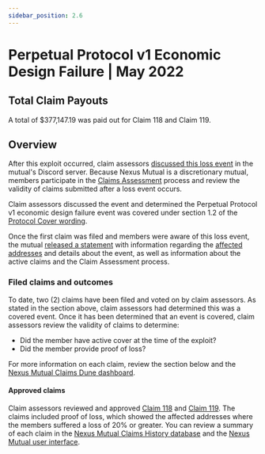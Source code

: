 ```yaml
---
sidebar_position: 2.6
---
```


# Perpetual Protocol v1 Economic Design Failure | May 2022

## Total Claim Payouts
A total of $377,147.19 was paid out for Claim 118 and Claim 119.

## Overview
After this exploit occurred, claim assessors [discussed this loss event](https://discordapp.com/channels/496296560624140298/689385874265342056/980881247368806470) in the mutual's Discord server. Because Nexus Mutual is a discretionary mutual, members participate in the [Claims Assessment](/protocol/claims-assessment) process and review the validity of claims submitted after a loss event occurs.

Claim assessors discussed the event and determined the Perpetual Protocol v1 economic design failure event was covered under section 1.2 of the [Protocol Cover wording](https://uploads-ssl.webflow.com/62d8193ce9880895261daf4a/63d0f4c4cca088730ac54ccc_ProtocolCoverv1.0.pdf).

Once the first claim was filed and members were aware of this loss event, the mutual [released a statement](https://discordapp.com/channels/496296560624140298/689385874265342056/980881247368806470) with information regarding the [affected addresses](https://docs.google.com/spreadsheets/d/15hajD9CatNgNMgjGq6QdvCw4dGqndFGG0V30vof2Smo/edit#gid=0) and details about the event, as well as information about the active claims and the Claim Assessment process.

### Filed claims and outcomes
To date, two (2) claims have been filed and voted on by claim assessors. As stated in the section above, claim assessors had determined this was a covered event. Once it has been determined that an event is covered, claim assessors review the validity of claims to determine:
* Did the member have active cover at the time of the exploit?
* Did the member provide proof of loss?

For more information on each claim, review the section below and the [Nexus Mutual Claims Dune dashboard](https://dune.com/nexus_mutual/claims). 

#### Approved claims
Claim assessors reviewed and approved [Claim 118](https://app.nexusmutual.io/claim-assessment/view-claim?claimId=118) and [Claim 119](https://app.nexusmutual.io/claim-assessment/view-claim?claimId=119). The claims included proof of loss, which showed the affected addresses where the members suffered a loss of 20% or greater. You can review a summary of each claim in the [Nexus Mutual Claims History database](https://nexusmutualdao.io/claims-history) and the [Nexus Mutual user interface](https://app.nexusmutual.io/assessment).
